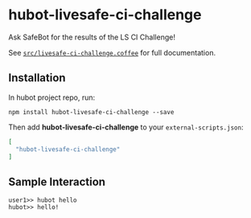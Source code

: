 # hubot-livesafe-ci-challenge

Ask SafeBot for the results of the LS CI Challenge! 

See [`src/livesafe-ci-challenge.coffee`](src/livesafe-ci-challenge.coffee) for full documentation.

## Installation

In hubot project repo, run:

`npm install hubot-livesafe-ci-challenge --save`

Then add **hubot-livesafe-ci-challenge** to your `external-scripts.json`:

```json
[
  "hubot-livesafe-ci-challenge"
]
```

## Sample Interaction

```
user1>> hubot hello
hubot>> hello!
```
